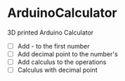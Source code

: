 # ArduinoCalculator
3D printed Arduino Calculator
- [ ] Add - to the first number
- [ ] Add decimal point to the number's
- [ ] Add calculus to the operations
- [ ] Calculus with decimal point
